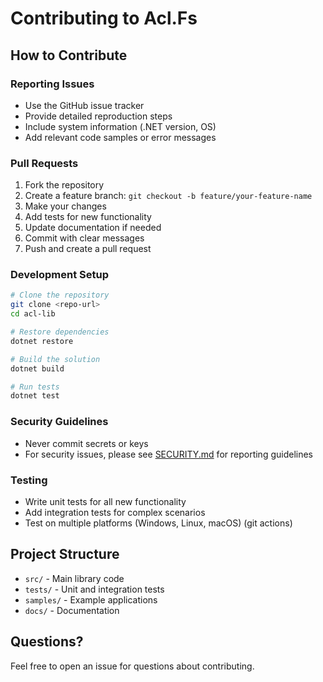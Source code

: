 ﻿# Contributing to Acl.Fs

## How to Contribute

### Reporting Issues

- Use the GitHub issue tracker
- Provide detailed reproduction steps
- Include system information (.NET version, OS)
- Add relevant code samples or error messages

### Pull Requests

1. Fork the repository
2. Create a feature branch: `git checkout -b feature/your-feature-name`
3. Make your changes
4. Add tests for new functionality
6. Update documentation if needed
7. Commit with clear messages
8. Push and create a pull request

### Development Setup

```bash
# Clone the repository
git clone <repo-url>
cd acl-lib

# Restore dependencies
dotnet restore

# Build the solution
dotnet build

# Run tests
dotnet test
```

### Security Guidelines

- Never commit secrets or keys
- For security issues, please see [SECURITY.md](../SECURITY.md) for reporting guidelines

### Testing

- Write unit tests for all new functionality
- Add integration tests for complex scenarios
- Test on multiple platforms (Windows, Linux, macOS) (git actions)

## Project Structure

- `src/` - Main library code
- `tests/` - Unit and integration tests  
- `samples/` - Example applications
- `docs/` - Documentation

## Questions?

Feel free to open an issue for questions about contributing.
